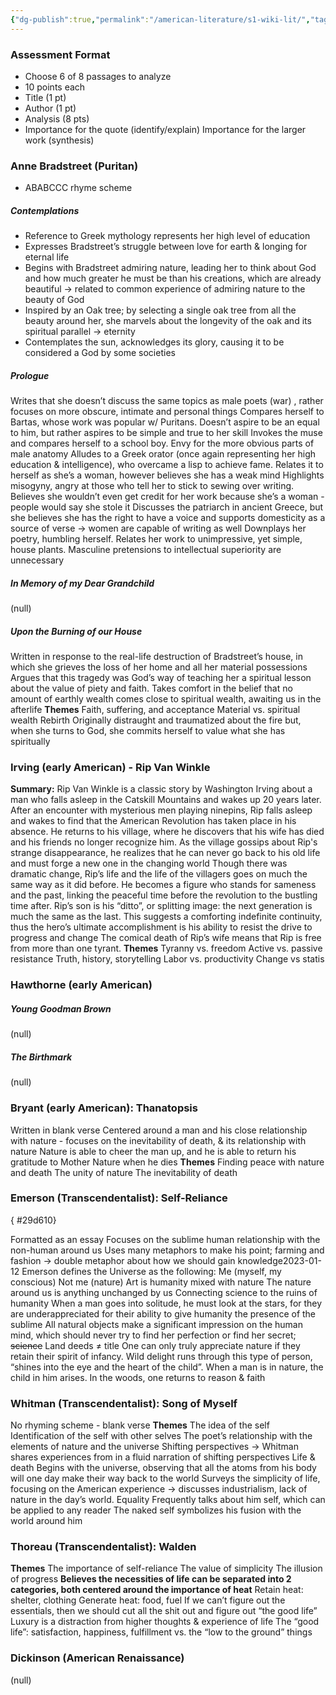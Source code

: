```yaml
---
{"dg-publish":true,"permalink":"/american-literature/s1-wiki-lit/","tags":["wiki","lit","S1"]}
---
```


### Assessment Format 
- Choose 6 of 8 passages to analyze
- 10 points each
- Title (1 pt)
- Author (1 pt)
- Analysis (8 pts)
- Importance for the quote (identify/explain)
Importance for the larger work (synthesis)
### Anne Bradstreet (Puritan)
- ABABCCC rhyme scheme
##### Contemplations
- Reference to Greek mythology represents her high level of education
- Expresses Bradstreet’s struggle between love for earth & longing for eternal life
- Begins with Bradstreet admiring nature, leading her to think about God and how much greater he must be than his creations, which are already beautiful → related to common experience of admiring nature to the beauty of God
- Inspired by an Oak tree; by selecting a single oak tree from all the beauty around her, she marvels about the longevity of the oak and its spiritual parallel → eternity
- Contemplates the sun, acknowledges its glory, causing it to be considered a God by some societies
##### Prologue
Writes that she doesn’t discuss the same topics as male poets (war) , rather focuses on more obscure, intimate and personal things
Compares herself to Bartas, whose work was popular w/ Puritans. Doesn’t aspire to be an equal to him, but rather aspires to be simple and true to her skill
Invokes the muse and compares herself to a school boy. Envy for the more obvious parts of male anatomy
Alludes to a Greek orator (once again representing her high education & intelligence), who overcame a lisp to achieve fame. Relates it to herself as she’s a woman, however believes she has a weak mind
Highlights misogyny, angry at those who tell her to stick to sewing over writing. Believes she wouldn’t even get credit for her work because she’s a woman - people would say she stole it
Discusses the patriarch in ancient Greece, but she believes she has the right to have a voice and supports domesticity as a source of verse → women are capable of writing as well
Downplays her poetry, humbling herself. Relates her work to unimpressive, yet simple, house plants.
Masculine pretensions to intellectual superiority are unnecessary
##### In Memory of my Dear Grandchild
(null)
##### Upon the Burning of our House
Written in response to the real-life destruction of Bradstreet’s house, in which she grieves the loss of her home and all her material possessions
Argues that this tragedy was God’s way of teaching her a spiritual lesson about the value of piety and faith.
Takes comfort in the belief that no amount of earthly wealth comes close to spiritual wealth, awaiting us in the afterlife
**Themes**
Faith, suffering, and acceptance
Material vs. spiritual wealth
Rebirth
Originally distraught and traumatized about the fire but, when she turns to God, she commits herself to value what she has spiritually
### Irving (early American) - Rip Van Winkle
**Summary:** Rip Van Winkle is a classic story by Washington Irving about a man who falls asleep in the Catskill Mountains and wakes up 20 years later. After an encounter with mysterious men playing ninepins, Rip falls asleep and wakes to find that the American Revolution has taken place in his absence. He returns to his village, where he discovers that his wife has died and his friends no longer recognize him. As the village gossips about Rip's strange disappearance, he realizes that he can never go back to his old life and must forge a new one in the changing world
Though there was dramatic change, Rip’s life and the life of the villagers goes on much the same way as it did before. He becomes a figure who stands for sameness and the past, linking the peaceful time before the revolution to the bustling time after.
Rip’s son is his “ditto”, or splitting image: the next generation is much the same as the last. This suggests a comforting indefinite continuity, thus the hero’s ultimate accomplishment is his ability to resist the drive to progress and change
The comical death of Rip’s wife means that Rip is free from more than one tyrant.
**Themes**
Tyranny vs. freedom
Active vs. passive resistance
Truth, history, storytelling
Labor vs. productivity
Change vs statis
### Hawthorne (early American)
##### Young Goodman Brown
(null)
##### The Birthmark
(null)
### Bryant (early American): Thanatopsis
Written in blank verse
Centered around a man and his close relationship with nature - focuses on the inevitability of death, & its relationship with nature
Nature is able to cheer the man up, and he is able to return his gratitude to Mother Nature when he dies
**Themes**
Finding peace with nature and death
The unity of nature
The inevitability of death
### Emerson (Transcendentalist): Self-Reliance
{ #29d610}


Formatted as an essay
Focuses on the sublime human relationship with the non-human around us
Uses many metaphors to make his point; farming and fashion → double metaphor about how we should gain knowledge2023-01-12
Emerson defines the Universe as the following:
Me (myself, my conscious)
Not me (nature)
Art is humanity mixed with nature
The nature around us is anything unchanged by us
Connecting science to the ruins of humanity
When a man goes into solitude, he must look at the stars, for they are underappreciated for their ability to give humanity the presence of the sublime
All natural objects make a significant impression on the human mind, which should never try to find her perfection or find her secret; ~~science~~
Land deeds $\neq$ title
One can only truly appreciate nature if they retain their spirit of infancy. Wild delight runs through this type of person, “shines into the eye and the heart of the child”. When a man is in nature, the child in him arises. In the woods, one returns to reason & faith
### Whitman (Transcendentalist): Song of Myself
No rhyming scheme - blank verse
**Themes**
The idea of the self
Identification of the self with other selves
The poet’s relationship with the elements of nature and the universe
Shifting perspectives → Whitman shares experiences from in a fluid narration of shifting perspectives
Life & death
Begins with the universe, observing that all the atoms from his body will one day make their way back to the world
Surveys the simplicity of life, focusing on the American experience → discusses industrialism, lack of nature in the day’s world. Equality 
Frequently talks about him self, which can be applied to any reader
The naked self symbolizes his fusion with the world around him

### Thoreau (Transcendentalist): Walden
**Themes**
The importance of self-reliance
The value of simplicity
The illusion of progress
**Believes the necessities of life can be separated into 2 categories, both centered around the importance of heat**
Retain heat: shelter, clothing
Generate heat: food, fuel
If we can’t figure out the essentials, then we should cut all the shit out and figure out “the good life”
Luxury is a distraction from higher thoughts & experience of life
The “good life”: satisfaction, happiness, fulfillment vs. the “low to the ground” things

### Dickinson (American Renaissance)
(null)